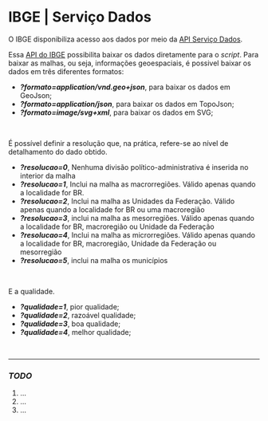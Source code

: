 # IBGE | Serviço Dados

O IBGE disponibiliza acesso aos dados por meio da [API Serviço Dados](https://servicodados.ibge.gov.br/api/docs).

Essa [API do IBGE](https://servicodados.ibge.gov.br) possibilita baixar os dados diretamente para o _script_. Para baixar as malhas, ou seja, informações geoespaciais, é possivel baixar os dados em três diferentes formatos:

- **_?formato=application/vnd.geo+json_**, para baixar os dados em GeoJson;
- **_?formato=application/json_**, para baixar os dados em TopoJson;
- **_?formato=image/svg+xml_**, para baixar os dados em SVG;

<br>

É possível definir a resolução que, na prática, refere-se ao nível de detalhamento do dado obtido.

- **_?resolucao=0_**, Nenhuma divisão político-administrativa é inserida no interior da malha
- **_?resolucao=1_**, Inclui na malha as macrorregiões. Válido apenas quando a localidade for BR.
- **_?resolucao=2_**, Inclui na malha as Unidades da Federação. Válido apenas quando a localidade for BR ou uma macroregião
- **_?resolucao=3_**, inclui na malha as mesorregiões. Válido apenas quando a localidade for BR, macroregião ou Unidade da Federação
- **_?resolucao=4_**, Inclui na malha as microrregiões. Válido apenas quando a localidade for BR, macroregião, Unidade da Federação ou mesorregião
- **_?resolucao=5_**, inclui na malha os municípios

<br>

E a qualidade.

- **_?qualidade=1_**, pior qualidade;
- **_?qualidade=2_**, razoável qualidade;
- **_?qualidade=3_**, boa qualidade;
- **_?qualidade=4_**, melhor qualidade;

<br>

---

### _TODO_

1. ...
2. ...
3. ...
